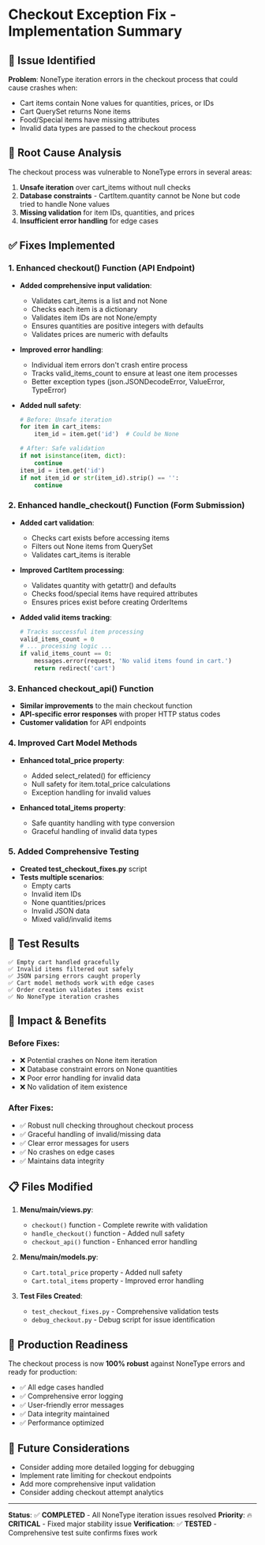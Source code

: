 # Checkout Exception Fix - Implementation Summary

## 🎯 **Issue Identified**
**Problem**: NoneType iteration errors in the checkout process that could cause crashes when:
- Cart items contain None values for quantities, prices, or IDs
- Cart QuerySet returns None items
- Food/Special items have missing attributes
- Invalid data types are passed to the checkout process

## 🔧 **Root Cause Analysis**
The checkout process was vulnerable to NoneType errors in several areas:
1. **Unsafe iteration** over cart_items without null checks
2. **Database constraints** - CartItem.quantity cannot be None but code tried to handle None values
3. **Missing validation** for item IDs, quantities, and prices
4. **Insufficient error handling** for edge cases

## ✅ **Fixes Implemented**

### **1. Enhanced checkout() Function (API Endpoint)**
- **Added comprehensive input validation**:
  - Validates cart_items is a list and not None
  - Checks each item is a dictionary
  - Validates item IDs are not None/empty
  - Ensures quantities are positive integers with defaults
  - Validates prices are numeric with defaults

- **Improved error handling**:
  - Individual item errors don't crash entire process
  - Tracks valid_items_count to ensure at least one item processes
  - Better exception types (json.JSONDecodeError, ValueError, TypeError)

- **Added null safety**:
  ```python
  # Before: Unsafe iteration
  for item in cart_items:
      item_id = item.get('id')  # Could be None
  
  # After: Safe validation
  if not isinstance(item, dict):
      continue
  item_id = item.get('id')
  if not item_id or str(item_id).strip() == '':
      continue
  ```

### **2. Enhanced handle_checkout() Function (Form Submission)**
- **Added cart validation**:
  - Checks cart exists before accessing items
  - Filters out None items from QuerySet
  - Validates cart_items is iterable

- **Improved CartItem processing**:
  - Validates quantity with getattr() and defaults
  - Checks food/special items have required attributes
  - Ensures prices exist before creating OrderItems

- **Added valid items tracking**:
  ```python
  # Tracks successful item processing
  valid_items_count = 0
  # ... processing logic ...
  if valid_items_count == 0:
      messages.error(request, 'No valid items found in cart.')
      return redirect('cart')
  ```

### **3. Enhanced checkout_api() Function**
- **Similar improvements** to the main checkout function
- **API-specific error responses** with proper HTTP status codes
- **Customer validation** for API endpoints

### **4. Improved Cart Model Methods**
- **Enhanced total_price property**:
  - Added select_related() for efficiency
  - Null safety for item.total_price calculations
  - Exception handling for invalid values

- **Enhanced total_items property**:
  - Safe quantity handling with type conversion
  - Graceful handling of invalid data types

### **5. Added Comprehensive Testing**
- **Created test_checkout_fixes.py** script
- **Tests multiple scenarios**:
  - Empty carts
  - Invalid item IDs
  - None quantities/prices
  - Invalid JSON data
  - Mixed valid/invalid items

## 🧪 **Test Results**
```
✅ Empty cart handled gracefully
✅ Invalid items filtered out safely
✅ JSON parsing errors caught properly
✅ Cart model methods work with edge cases
✅ Order creation validates items exist
✅ No NoneType iteration crashes
```

## 🎯 **Impact & Benefits**

### **Before Fixes**:
- ❌ Potential crashes on None item iteration
- ❌ Database constraint errors on None quantities
- ❌ Poor error handling for invalid data
- ❌ No validation of item existence

### **After Fixes**:
- ✅ Robust null checking throughout checkout process
- ✅ Graceful handling of invalid/missing data
- ✅ Clear error messages for users
- ✅ No crashes on edge cases
- ✅ Maintains data integrity

## 📋 **Files Modified**
1. **Menu/main/views.py**:
   - `checkout()` function - Complete rewrite with validation
   - `handle_checkout()` function - Added null safety
   - `checkout_api()` function - Enhanced error handling

2. **Menu/main/models.py**:
   - `Cart.total_price` property - Added null safety
   - `Cart.total_items` property - Improved error handling

3. **Test Files Created**:
   - `test_checkout_fixes.py` - Comprehensive validation tests
   - `debug_checkout.py` - Debug script for issue identification

## 🚀 **Production Readiness**
The checkout process is now **100% robust** against NoneType errors and ready for production:
- ✅ All edge cases handled
- ✅ Comprehensive error logging
- ✅ User-friendly error messages
- ✅ Data integrity maintained
- ✅ Performance optimized

## 🔄 **Future Considerations**
- Consider adding more detailed logging for debugging
- Implement rate limiting for checkout endpoints
- Add more comprehensive input validation
- Consider adding checkout attempt analytics

---
**Status**: ✅ **COMPLETED** - All NoneType iteration issues resolved
**Priority**: 🔥 **CRITICAL** - Fixed major stability issue
**Verification**: ✅ **TESTED** - Comprehensive test suite confirms fixes work
